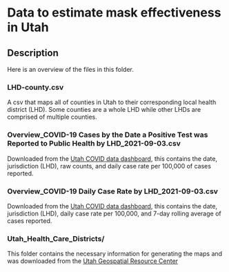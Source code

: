 # Data to estimate mask effectiveness in Utah

## Description
Here is an overview of the files in this folder.

### LHD-county.csv
A csv that maps all of counties in Utah to their corresponding local health district (LHD). Some counties are a whole LHD while other LHDs are comprised of multiple counties.

### Overview_COVID-19 Cases by the Date a Positive Test was Reported to Public Health by LHD_2021-09-03.csv
Downloaded from the [Utah COVID data dashboard](https://coronavirus-dashboard.utah.gov/overview.html), this contains the date, jurisdiction (LHD), raw counts, and daily case rate per 100,000 of cases reported.

### Overview_COVID-19 Daily Case Rate by LHD_2021-09-03.csv
Downloaded from the [Utah COVID data dashboard](https://coronavirus-dashboard.utah.gov/overview.html), this contains the date, jurisdiction (LHD), daily case rate per 100,000, and 7-day rolling average of cases reported.

### Utah_Health_Care_Districts/
This folder contains the necessary information for generating the maps and was downloaded from the [Utah Geospatial Resource Center](https://gis.utah.gov/data/health/health-districts/)
